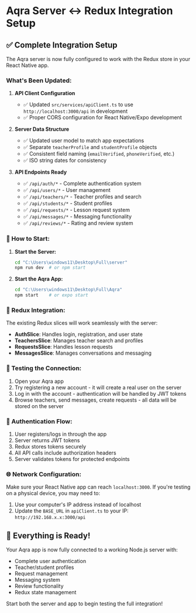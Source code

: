 # Aqra Server <-> Redux Integration Setup

## ✅ Complete Integration Setup

The Aqra server is now fully configured to work with the Redux store in your React Native app.

### What's Been Updated:

1. **API Client Configuration**
   - ✅ Updated `src/services/apiClient.ts` to use `http://localhost:3000/api` in development
   - ✅ Proper CORS configuration for React Native/Expo development

2. **Server Data Structure**
   - ✅ Updated user model to match app expectations
   - ✅ Separate `teacherProfile` and `studentProfile` objects
   - ✅ Consistent field naming (`emailVerified`, `phoneVerified`, etc.)
   - ✅ ISO string dates for consistency

3. **API Endpoints Ready**
   - ✅ `/api/auth/*` - Complete authentication system
   - ✅ `/api/users/*` - User management
   - ✅ `/api/teachers/*` - Teacher profiles and search
   - ✅ `/api/students/*` - Student profiles
   - ✅ `/api/requests/*` - Lesson request system
   - ✅ `/api/messages/*` - Messaging functionality
   - ✅ `/api/reviews/*` - Rating and review system

### 🚀 How to Start:

1. **Start the Server:**
   ```bash
   cd "C:\Users\windows11\Desktop\Full\server"
   npm run dev  # or npm start
   ```

2. **Start the Aqra App:**
   ```bash
   cd "C:\Users\windows11\Desktop\Full\Aqra"
   npm start    # or expo start
   ```

### 🔧 Redux Integration:

The existing Redux slices will work seamlessly with the server:

- **AuthSlice**: Handles login, registration, and user state
- **TeachersSlice**: Manages teacher search and profiles
- **RequestsSlice**: Handles lesson requests
- **MessagesSlice**: Manages conversations and messaging

### 📱 Testing the Connection:

1. Open your Aqra app
2. Try registering a new account - it will create a real user on the server
3. Log in with the account - authentication will be handled by JWT tokens
4. Browse teachers, send messages, create requests - all data will be stored on the server

### 🔐 Authentication Flow:

1. User registers/logs in through the app
2. Server returns JWT tokens
3. Redux stores tokens securely
4. All API calls include authorization headers
5. Server validates tokens for protected endpoints

### 🌐 Network Configuration:

Make sure your React Native app can reach `localhost:3000`. If you're testing on a physical device, you may need to:

1. Use your computer's IP address instead of localhost
2. Update the `BASE_URL` in `apiClient.ts` to your IP: `http://192.168.x.x:3000/api`

## 🎉 Everything is Ready!

Your Aqra app is now fully connected to a working Node.js server with:
- Complete user authentication
- Teacher/student profiles
- Request management
- Messaging system
- Review functionality
- Redux state management

Start both the server and app to begin testing the full integration!
